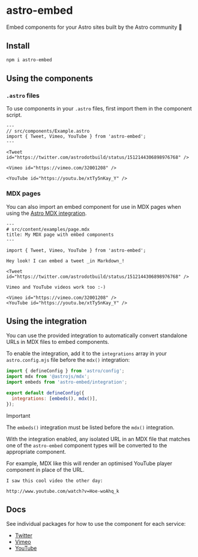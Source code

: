 # astro-embed

Embed components for your Astro sites built by the Astro community 🚀

## Install

```bash
npm i astro-embed
```

## Using the components

### `.astro` files

To use components in your `.astro` files, first import them in the component script.

```astro
---
// src/components/Example.astro
import { Tweet, Vimeo, YouTube } from 'astro-embed';
---

<Tweet id="https://twitter.com/astrodotbuild/status/1512144306898976768" />

<Vimeo id="https://vimeo.com/32001208" />

<YouTube id="https://youtu.be/xtTy5nKay_Y" />
```

### MDX pages

You can also import an embed component for use in MDX pages when using the [Astro MDX integration](https://docs.astro.build/en/guides/integrations-guide/mdx/).

```mdx
---
# src/content/examples/page.mdx
title: My MDX page with embed components
---

import { Tweet, Vimeo, YouTube } from 'astro-embed';

Hey look! I can embed a tweet _in Markdown_!

<Tweet id="https://twitter.com/astrodotbuild/status/1512144306898976768" />

Vimeo and YouTube videos work too :-)

<Vimeo id="https://vimeo.com/32001208" />
<YouTube id="https://youtu.be/xtTy5nKay_Y" />
```

## Using the integration

You can use the provided integration to automatically convert standalone URLs in MDX files to embed components.

To enable the integration, add it to the `integrations` array in your `astro.config.mjs` file before the `mdx()` integration:

```js
import { defineConfig } from 'astro/config';
import mdx from '@astrojs/mdx';
import embeds from 'astro-embed/integration';

export default defineConfig({
  integrations: [embeds(), mdx()],
});
```

> [!IMPORTANT]
> The `embeds()` integration must be listed before the `mdx()` integration.

With the integration enabled, any isolated URL in an MDX file that matches one of the `astro-embed` component types will be converted to the appropriate component.

For example, MDX like this will render an optimised YouTube player component in place of the URL.

```mdx
I saw this cool video the other day:

http://www.youtube.com/watch?v=Hoe-woAhq_k
```

## Docs

See individual packages for how to use the component for each service:

- [Twitter](https://github.com/delucis/astro-embed/tree/main/packages/astro-embed-twitter#readme)
- [Vimeo](https://github.com/delucis/astro-embed/tree/main/packages/astro-embed-vimeo#readme)
- [YouTube](https://github.com/delucis/astro-embed/tree/main/packages/astro-embed-youtube#readme)
